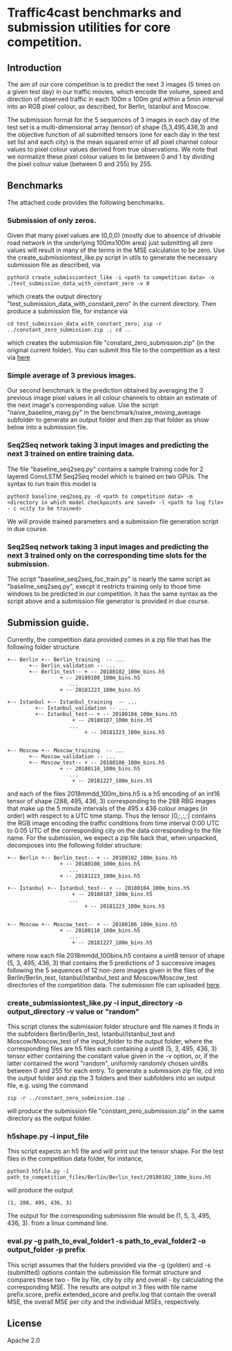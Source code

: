 # Traffic4cast benchmarks and submission utilities for core competition.

## Introduction

The aim of our core competition is to predict the next 3 images (5 times on a given test day) 
in our traffic movies, which encode the volume, speed and direction of observed traffic in each 100m x 100m grid 
within a 5min interval into an RGB pixel colour, as described, for Berlin, Istanbul and Moscow.

The submission format for the 5 sequences of 3 images in each day of the test set is a multi-dimensional
array (tensor) of shape (5,3,495,436,3) and the objective function of all submitted tensors (one for each day
in the test set list and each city) is the mean squared error of all pixel channel colour values to pixel colour
values derived from true observations. We note that we normalize these pixel colour values to lie between 0 and 1
by dividing the pixel colour value (between 0 and 255) by 255.

## Benchmarks

The attached code provides the following benchmarks.

### Submission of only zeros.
Given that many pixel values are (0,0,0) (mostly due to absence of drivable road network in the underlying 100mx100m area) just submitting
all zero values will result in many of the terms in the MSE calculation to be zero. Use the create_submissiontest_like.py script in utils
to generate the necessary submission file as described, via
```
python3 create_submissiontest_like -i <path to competition data> -o ./test_submission_data_with_constant_zero -v 0
```
which creats the output directory "test_submission_data_with_constant_zero" in the current directory. Then produce a submission file, for instance
via
```
cd test_submission_data_with_constant_zero; zip -r ../constant_zero_submission.zip .; cd ..
```
which creates the submission file "constant_zero_submission.zip" (in the original current folder). You can submit this file to the competition as a test via
[here](https://www.iarai.ac.at/traffic4cast/competitions/traffic4cast-2019-core/)

### Simple average of 3 previous images.
Our second benchmark is the prediction obtained by averaging the 3 previous image pixel values in all colour channels to obtain an estimate
of the next image's corresponding value. Use the script "naive_baseline_mavg.py" in the benchmark/naive_moving_average subfolder to generate 
an output folder and then zip that folder as show below into a submission file.

### Seq2Seq network taking 3 input images and predicting the next 3 trained on entire training data.
The file "baseline_seq2seq.py" contains a sample training code for 2 layered ConvLSTM Seq2Seq model which is trained on two GPUs. The syntax to run train this model is
```
python3 baseline_seq2seq.py -d <path to competition data> -m <directory in which model checkpoints are saved> -l <path to log file> - c <city to be trained>
```
We will provide trained parameters and a submission file generation script in due course.

### Seq2Seq network taking 3 input images and predicting the next 3 trained only on the corresponding time slots for the submission.
The script "baseline_seq2seq_foc_train.py" is nearly the same script as "baseline_seq2seq.py", execpt it restricts training only to those time windows to be predicted 
in our competition. It has the same syntax as the script above and a submission file generator is provided in due course.  


## Submission guide.

Currently, the competition data provided comes in a zip file that has the following folder structure.
```
+-- Berlin +-- Berlin_training  -- ...
	   +-- Berlin_validation -- ...
	   +-- Berlin_test-- + -- 20180102_100m_bins.h5
			     + -- 20180108_100m_bins.h5
					...
			     + -- 20181223_100m_bins.h5

+-- Istanbul +-- Istanbul_training  -- ...
	     +-- Istanbul_validation -- ...
	     +-- Istanbul_test-- + -- 20180104_100m_bins.h5
			         + -- 20180107_100m_bins.h5
					...
		                 + -- 20181223_100m_bins.h5
	
  
+-- Moscow +-- Moscow_training  -- ...
	   +-- Moscow_validation -- ...
	   +-- Moscow_test-- + -- 20180106_100m_bins.h5
			     + -- 20180110_100m_bins.h5
					...
		             + -- 20181227_100m_bins.h5
```
and each of the files 2018mmdd_100m_bins.h5 is a h5 encoding of an int16 tensor of shape (288, 495, 436, 3) corresponding to the 288 RBG images that
make up the 5 minute intervals of the 495 x 436 colour images (in order) with respect to a UTC time stamp. Thus the tensor [0,:,:,:] contains the RGB
image encoding the traffic conditions from time interval 0:00 UTC to 0:05 UTC of the corresponding city on the data corresponding to the file name.
For the submission, we expect a zip file back that, when unpacked, decomposes into the following folder structure:
```
+-- Berlin +-- Berlin_test-- + -- 20180102_100m_bins.h5
			     + -- 20180108_100m_bins.h5
					...
			     + -- 20181223_100m_bins.h5

+-- Istanbul +-- Istanbul_test-- + -- 20180104_100m_bins.h5
			         + -- 20180107_100m_bins.h5
					...
		                 + -- 20181223_100m_bins.h5
	
  
+-- Moscow +-- Moscow_test-- + -- 20180106_100m_bins.h5
			     + -- 20180110_100m_bins.h5
					...
		             + -- 20181227_100m_bins.h5
```
where now each file 2018mmdd_100bins.h5 contains a uint8 tensor of shape (5, 3, 495, 436, 3) that contains the 5 predictions of 3 successive images
following the 5 sequences of 12 non-zero images given in the files of the Berlin/Berlin_test, Istanbul/Istanbul_test and Moscow/Moscow_test directories
of the competition data.
The submission file can uploaded [here](https://www.iarai.ac.at/traffic4cast/competitions/traffic4cast-2019-core/).


### create_submissiontest_like.py -i input_directory -o output_directory -v value or "random"
This script clones the submission folder structure and file names it finds in the subfolders Berlin/Berlin_test, Istanbul/Istanbul_test and Moscow/Moscow_test of the input_folder 
to the output folder, where the corresponding files are h5 files each containing a uint8 (5, 3, 495, 436, 3) tensor either containing the constant value given in the -v option, or,
if the latter contained the word "random", uniformly randomly chosen uint8s between 0 and 255 for each entry. To generate a submission zip file, cd into the output folder
and zip the 3 folders and their subfolders into an output file, e.g. using the command
```
zip -r ../constant_zero_submission.zip .
```
will produce the submission file "constant_zero_submission.zip" in the same directory as the output folder.

### h5shape.py -i input_file
This script expects an h5 file and will print out the tensor shape. For the test files in the competition data folder, for instance, 
```
python3 h5file.py -i path_to_competition_files/Berlin/Berlin_test/20180102_100m_bins.h5
```
will produce the output 
```
(1, 288, 495, 436, 3)
```
The output for the corresponding submission file would be (1, 5, 3, 495, 436, 3).
from a linux command line.

### eval.py -g path_to_eval_folder1 -s path_to_eval_folder2 -o output_folder -p prefix
This script assumes that the folders provided via the -g (golden) and -s (submitted) options contain the submission file format structure and compares
these two - file by file, city by city and overall - by calculating the corresponding MSE. The results are output in 3 files with file name prefix.score, prefix.extended_score
and prefix.log that contain the overall MSE, the overall MSE per city and the individual MSEs, respectively.

## License

Apache 2.0
